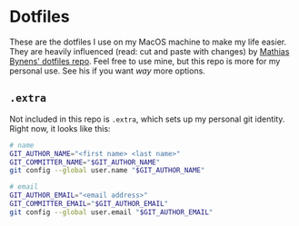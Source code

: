 # Dotfiles

These are the dotfiles I use on my MacOS machine to make my life
easier. They are heavily influenced (read: cut and paste with changes)
by [Mathias Bynens' dotfiles
repo](https://github.com/mathiasbynens/dotfiles). Feel free to use
mine, but this repo is more for my personal use. See his if you want
_way_ more options.

## `.extra`

Not included in this repo is `.extra`, which sets up my personal git
identity. Right now, it looks like this:

```bash
# name
GIT_AUTHOR_NAME="<first name> <last name>"
GIT_COMMITTER_NAME="$GIT_AUTHOR_NAME"
git config --global user.name "$GIT_AUTHOR_NAME"

# email
GIT_AUTHOR_EMAIL="<email address>"
GIT_COMMITTER_EMAIL="$GIT_AUTHOR_EMAIL"
git config --global user.email "$GIT_AUTHOR_EMAIL"
```
